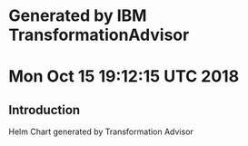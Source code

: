 # Generated by IBM TransformationAdvisor
# Mon Oct 15 19:12:15 UTC 2018
## Introduction

Helm Chart generated by Transformation Advisor
